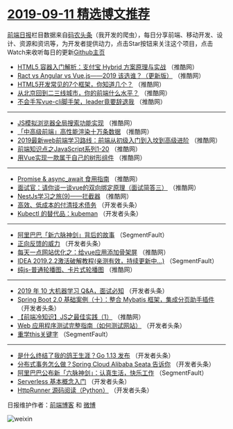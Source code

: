 # [2019-09-11 精选博文推荐](https://toutiao.qdkfweb.cn/date/2019/09/11)

[前端日报](https://qdkfweb.cn/c/news)栏目数据来自[码农头条](https://toutiao.qdkfweb.cn/)（我开发的爬虫），每日分享前端、移动开发、设计、资源和资讯等，为开发者提供动力，点击Star按钮来关注这个项目，点击Watch来收听每日的更新[Github主页](https://github.com/kujian/frontendDaily)
* [HTML5 容器入门解析：支付宝 Hybrid 方案原理与实战](https://toutiao.qdkfweb.cn/124587.html) （推酷网）
* [Ract vs Angular vs Vue.js——2019 该选谁？（更新版）](https://toutiao.qdkfweb.cn/124574.html) （推酷网）
* [HTML5开发常见的7个框架，你知道几个？](https://toutiao.qdkfweb.cn/124578.html) （推酷网）
* [从北京回到二三线城市，你的前端什么水平？](https://toutiao.qdkfweb.cn/124582.html) （推酷网）
* [不会手写vue-cli脚手架，leader竟要辞退我](https://toutiao.qdkfweb.cn/124585.html) （推酷网）

***
* [JS模拟浏览器全局搜索功能实现](https://toutiao.qdkfweb.cn/124557.html) （推酷网）
* [「中高级前端」高性能渲染十万条数据](https://toutiao.qdkfweb.cn/124588.html) （推酷网）
* [2019最新web前端学习路线：前端从初级入门到入坟到高级进阶](https://toutiao.qdkfweb.cn/124567.html) （推酷网）
* [前端知识点之JavaScript系列1-20](https://toutiao.qdkfweb.cn/124583.html) （推酷网）
* [用Vue实现一款属于自己的树形组件](https://toutiao.qdkfweb.cn/124559.html) （推酷网）

***
* [Promise &amp; async_await 食用指南](https://toutiao.qdkfweb.cn/124573.html) （推酷网）
* [面试官：请你谈一谈vue的双向绑定原理（面试简答三）](https://toutiao.qdkfweb.cn/124564.html) （推酷网）
* [NestJs学习之旅(9)——拦截器](https://toutiao.qdkfweb.cn/124581.html) （推酷网）
* [高效、低成本的付清技术债务](https://toutiao.qdkfweb.cn/124536.html) （开发者头条）
* [Kubectl 的替代品：kubeman](https://toutiao.qdkfweb.cn/124522.html) （开发者头条）

***
* [阿里巴巴「新六脉神剑」背后的故事](https://toutiao.qdkfweb.cn/124483.html) （SegmentFault）
* [正向反馈的威力](https://toutiao.qdkfweb.cn/124524.html) （开发者头条）
* [每天一点网站优化之：给vue应用添加骨架屏](https://toutiao.qdkfweb.cn/124568.html) （推酷网）
* [IDEA 2019.2.2激活破解教程(亲测有效，持续更新中&#8230;)](https://toutiao.qdkfweb.cn/124484.html) （SegmentFault）
* [纯js-普通轮播图、卡片式轮播图](https://toutiao.qdkfweb.cn/124569.html) （推酷网）

***
* [2019 年 10 大机器学习 Q&amp;A，面试必知](https://toutiao.qdkfweb.cn/124527.html) （开发者头条）
* [Spring Boot 2.0 基础案例（十）：整合 Mybatis 框架，集成分页助手插件](https://toutiao.qdkfweb.cn/124498.html) （开发者头条）
* [【前端冷知识】JS之最佳实践（1）](https://toutiao.qdkfweb.cn/124577.html) （推酷网）
* [Web 应用程序测试完整指南（如何测试网站）](https://toutiao.qdkfweb.cn/124534.html) （开发者头条）
* [重学this关键字](https://toutiao.qdkfweb.cn/124480.html) （SegmentFault）

***
* [是什么终结了我的鸽王生涯？Go 1.13 发布](https://toutiao.qdkfweb.cn/124535.html) （开发者头条）
* [分布式事务怎么做？Spring Cloud Alibaba Seata 告诉你](https://toutiao.qdkfweb.cn/124502.html) （开发者头条）
* [阿里巴巴公布新「六脉神剑」：认真生活，快乐工作](https://toutiao.qdkfweb.cn/124481.html) （SegmentFault）
* [Serverless 基本概念入门](https://toutiao.qdkfweb.cn/124520.html) （开发者头条）
* [HttpRunner 源码阅读（Python）](https://toutiao.qdkfweb.cn/124503.html) （开发者头条）

日报维护作者：[前端博客](https://qdkfweb.cn/) 和 [微博](https://qdkfweb.cn/go/weibo)

![weixin](https://user-images.githubusercontent.com/3055447/38468989-651132ac-3b80-11e8-8e6b-15122322a9d7.png)